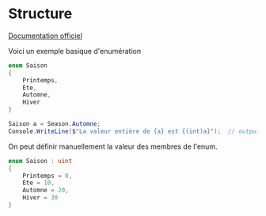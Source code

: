 # Structure

[Documentation officiel](https://learn.microsoft.com/fr-fr/dotnet/csharp/language-reference/builtin-types/enum)


Voici un exemple basique d'enumération

```cs
enum Saison
{
    Printemps,
    Ete,
    Automne,
    Hiver
}

Saison a = Season.Automne;
Console.WriteLine($"La valeur entière de {a} est {(int)a}");  // output: La valeur entière de Autumn est 2
```

On peut définir manuellement la valeur des membres de l'enum.

```cs
enum Saison : uint
{
    Printemps = 0,
    Ete = 10,
    Automne = 20,
    Hiver = 30
}
```